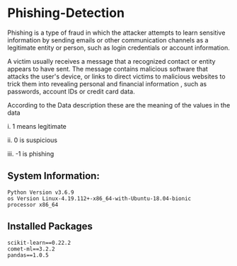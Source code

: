 # Phishing-Detection


Phishing is a type of fraud in which the attacker attempts to learn sensitive information by sending emails or other communication channels as a legitimate entity or person, such as login credentials or account information.

A victim usually receives a message that a recognized contact or entity appears to have sent. The message contains malicious software that attacks the user's device, or links to direct victims to malicious websites to trick them into revealing personal and financial information , such as passwords, account IDs or credit card data.

According to the Data description these are the meaning of the values in the data

i.   1 means legitimate

ii.  0 is suspicious

iii. -1 is phishing

## System Information: 

```
Python Version v3.6.9
os Version Linux-4.19.112+-x86_64-with-Ubuntu-18.04-bionic
processor x86_64
```

## Installed Packages

```
scikit-learn==0.22.2
comet-ml==3.2.2
pandas==1.0.5
```
